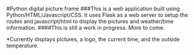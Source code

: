 #Python digital picture frame
###This is a web application built using Python/HTML/Javascript/CSS. It uses Flask as a web server to setup the routes and javascript/html to display the pictures and weather/time information. 
####This is still a work in progress. More to come.

*Currently displays pictures, a logo, the current time, and the outside temperature.
